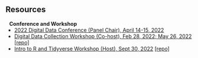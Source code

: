## Resources
<h4 style="margin:0 10px 0;">Conference and Workshop</h4>

<ul style="margin:0 0 20px;">
  <li><a href="http://mddatacoop.org/dmd/"><autocolor>2022 Digital Data Conference (Panel Chair), April 14-15, 2022</autocolor></a></li>
  <li><a href="https://github.com/binchen19/digital-data-collection-workshop"><autocolor>Digital Data Collection Workshop (Co-host), Feb 28, 2022; May 26, 2022</autocolor></a> <a href="https://github.com/binchen19/digital-data-collection-workshop" class="repo-link">[repo]</a></li>
  <li><a href="https://github.com/binchen19/intro2R-tidyverse-workshop"><autocolor>Intro to R and Tidyverse Workshop (Host), Sept 30, 2022</autocolor></a> <a href="https://github.com/binchen19/intro2R-tidyverse-workshop" class="repo-link">[repo]</a></li>
</ul>
